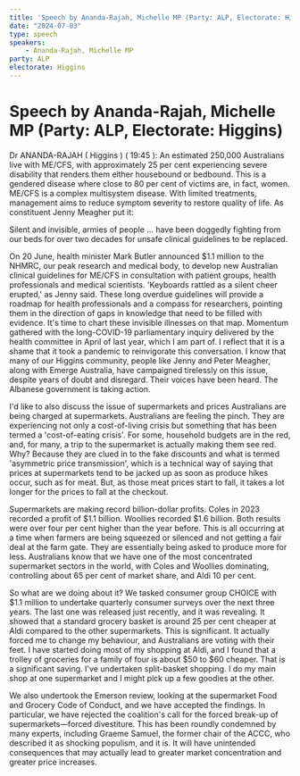 ```yaml
---
title: 'Speech by Ananda-Rajah, Michelle MP (Party: ALP, Electorate: Higgins)'
date: "2024-07-03"
type: speech
speakers:
    - Ananda-Rajah, Michelle MP
party: ALP
electorate: Higgins
---
```

# Speech by Ananda-Rajah, Michelle MP (Party: ALP, Electorate: Higgins)

Dr ANANDA-RAJAH ( Higgins ) ( 19:45 ): An estimated 250,000 Australians live with ME/CFS, with approximately 25 per cent experiencing severe disability that renders them either housebound or bedbound. This is a gendered disease where close to 80 per cent of victims are, in fact, women. ME/CFS is a complex multisystem disease. With limited treatments, management aims to reduce symptom severity to restore quality of life. As constituent Jenny Meagher put it:

Silent and invisible, armies of people … have been doggedly fighting from our beds for over two decades for unsafe clinical guidelines to be replaced.

On 20 June, health minister Mark Butler announced $1.1 million to the NHMRC, our peak research and medical body, to develop new Australian clinical guidelines for ME/CFS in consultation with patient groups, health professionals and medical scientists. 'Keyboards rattled as a silent cheer erupted,' as Jenny said. These long overdue guidelines will provide a roadmap for health professionals and a compass for researchers, pointing them in the direction of gaps in knowledge that need to be filled with evidence. It's time to chart these invisible illnesses on that map. Momentum gathered with the long-COVID-19 parliamentary inquiry delivered by the health committee in April of last year, which I am part of. I reflect that it is a shame that it took a pandemic to reinvigorate this conversation. I know that many of our Higgins community, people like Jenny and Peter Meagher, along with Emerge Australia, have campaigned tirelessly on this issue, despite years of doubt and disregard. Their voices have been heard. The Albanese government is taking action.

I'd like to also discuss the issue of supermarkets and prices Australians are being charged at supermarkets. Australians are feeling the pinch. They are experiencing not only a cost-of-living crisis but something that has been termed a 'cost-of-eating crisis'. For some, household budgets are in the red, and, for many, a trip to the supermarket is actually making them see red. Why? Because they are clued in to the fake discounts and what is termed 'asymmetric price transmission', which is a technical way of saying that prices at supermarkets tend to be jacked up as soon as produce hikes occur, such as for meat. But, as those meat prices start to fall, it takes a lot longer for the prices to fall at the checkout.

Supermarkets are making record billion-dollar profits. Coles in 2023 recorded a profit of $1.1 billion. Woollies recorded $1.6 billion. Both results were over four per cent higher than the year before. This is all occurring at a time when farmers are being squeezed or silenced and not getting a fair deal at the farm gate. They are essentially being asked to produce more for less. Australians know that we have one of the most concentrated supermarket sectors in the world, with Coles and Woollies dominating, controlling about 65 per cent of market share, and Aldi 10 per cent.

So what are we doing about it? We tasked consumer group CHOICE with $1.1 million to undertake quarterly consumer surveys over the next three years. The last one was released just recently, and it was revealing. It showed that a standard grocery basket is around 25 per cent cheaper at Aldi compared to the other supermarkets. This is significant. It actually forced me to change my behaviour, and Australians are voting with their feet. I have started doing most of my shopping at Aldi, and I found that a trolley of groceries for a family of four is about $50 to $60 cheaper. That is a significant saving. I've undertaken split-basket shopping. I do my main shop at one supermarket and I might pick up a few goodies at the other.

We also undertook the Emerson review, looking at the supermarket Food and Grocery Code of Conduct, and we have accepted the findings. In particular, we have rejected the coalition's call for the forced break-up of supermarkets—forced divestiture. This has been roundly condemned by many experts, including Graeme Samuel, the former chair of the ACCC, who described it as shocking populism, and it is. It will have unintended consequences that may actually lead to greater market concentration and greater price increases.

